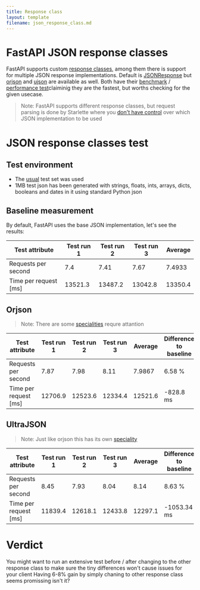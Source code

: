 ```yaml
---
title: Response class
layout: template
filename: json_response_class.md
--- 
```


# FastAPI JSON response classes

FastAPI supports custom [response classes](https://fastapi.tiangolo.com/advanced/custom-response/#jsonresponse), among them there is support for multiple JSON response implementations. Default is  [JSONResponse](https://fastapi.tiangolo.com/advanced/custom-response/#jsonresponse) but [orjson](https://github.com/ijl/orjson) and [ujson](https://github.com/ultrajson/ultrajson) are available as well.
Both have their [benchmark](https://github.com/ultrajson/ultrajson#benchmarks) / [performance test](https://github.com/ijl/orjson#performance)claiminig they are the fastest, but worths checking for the given usecase.

> Note: FastAPI supports different response classes, but request parsing is done by Starlette where you [don't have control](https://github.com/encode/starlette/blob/master/starlette/requests.py#L242) over which JSON implementation to be used

# JSON response classes test

## Test environment
* The [usual](https://kisspeter.github.io/fastapi-performance-optimization/#test-environment) test set was used
* 1MB test json has been generated with strings, floats, ints, arrays, dicts, booleans and dates in it using standard Python json


## Baseline measurement
By default, FastAPI uses the base JSON implementation, let's see the results:

| **Test attribute**    |   **Test run 1** |   **Test run 2** |   **Test run 3** |   **Average** |
|-----------------------|------------------|------------------|------------------|---------------|
| Requests per second   |              7.4 |             7.41 |             7.67 |        7.4933 |
| Time per request [ms] |          13521.3 |         13487.2  |         13042.8  |    13350.4    |


## Orjson 
>Note: There are some [specialities](https://github.com/ijl/orjson#str) requre attantion

| **Test attribute**    |   **Test run 1** |   **Test run 2** |   **Test run 3** |   **Average** | Difference to baseline   |
|-----------------------|------------------|------------------|------------------|---------------|--------------------------|
| Requests per second   |             7.87 |             7.98 |             8.11 |        7.9867 | 6.58 %                   |
| Time per request [ms] |         12706.9  |         12523.6  |         12334.4  |    12521.6    | -828.8 ms                 |
 
## UltraJSON 
>Note: Just like orjson this has its own [speciality](https://github.com/ultrajson/ultrajson#using-an-external-or-system-copy-of-the-double-conversion-library)

| **Test attribute**    |   **Test run 1** |   **Test run 2** |   **Test run 3** |   **Average** | Difference to baseline   |
|-----------------------|------------------|------------------|------------------|---------------|--------------------------|
| Requests per second   |             8.45 |             7.93 |             8.04 |          8.14 | 8.63 %                   |
| Time per request [ms] |         11839.4  |         12618.1  |         12433.8  |      12297.1  | -1053.34 ms               |
 
# Verdict
You might want to run an extensive test before / after changing to the other response class to make sure the tiny differences won't cause issues for your client
Having 6-8% gain by simply chaning to other response class seems promissing isn't it? 